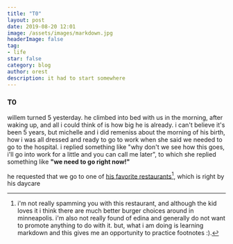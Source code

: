 ```yaml
---
title: "T0"
layout: post
date: 2019-08-20 12:01
image: /assets/images/markdown.jpg
headerImage: false
tag:
- life
star: false
category: blog
author: orest
description: it had to start somewhere
---
```


### T0

willem turned 5 yesterday.  he climbed into bed with us in the morning, after waking up, and all i could think of is how big he is already.  i can't believe it's been 5 years, but michelle and i did remeniss about the morning of his birth, how i was all dressed and ready to go to work when she said we needed to go to the hospital.  i replied something like "why don't we see how this goes, i'll go into work for a little and you can call me later", to which she replied something like **"we need to go right now!"**

he requested that we go to one of [his favorite restaurants](https://redcowmn.com/mpls-50th-street/)[^1], which is right by his daycare 



<sub><sub>
[^1]: i'm not really spamming you with this restaurant, and although the kid loves it i think there are much better burger choices around in minneapolis. i'm also not really found of edina and generally do not want to promote anything to do with it.  but, what i am doing is learning markdown and this gives me an opportunity to practice footnotes :).
    
    
<sub><sub>

 
